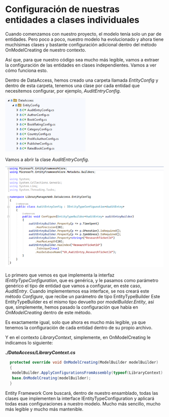# Configuración de nuestras entidades a clases individuales

Cuando comenzamos con nuestro proyecto, el modelo tenía solo un par de entidades. Pero poco a poco, nuestro modelo ha evolucionado y ahora tiene muchísimas clases y bastante configuración adicional dentro del método OnModelCreating de nuestro contexto.

Así que, para que nuestro código sea mucho más legible, vamos a extraer la configuración de las entidades en clases independientes. Vamos a ver cómo funciona esto.

Dentro de DataAccess, hemos creado una carpeta llamada _EntityConfig_ y dentro de esta carpeta, tenemos una clase por cada entidad que necesitemos configurar, por ejemplo, _AuditEntryConfig_.

<img src="./content/entity-config.png" style="zoom:80%">

Vamos a abrir la clase _AuditEntryConfig_.

<img src="./content/audit-entry-config.png" style="zoom:80%">

Lo primero que vemos es que implementa la interfaz _IEntityTypeConfiguration_, que es genérica, y le pasamos como parámetro genérico el tipo de entidad que vamos a configurar, en este caso, _AuditEntry_. Cuando implementemos esa interface, se nos creará este método _Configure_, que recibe un parámetro de tipo EntityTypeBuilder Este EntityTypeBuilder es el mismo tipo devuelto por _modelBuilder.Entity_, así que, simplemente, hemos pasado la configuración que había en _OnModelCreating_ dentro de este método.

Es exactamente igual, solo que ahora es mucho más legible, ya que tenemos la configuración de cada entidad dentro de su propio archivo.

Y en el contexto _LibraryContext_, simplemente, en OnModelCreating le indicamos lo siguiente:

***./DataAccess/LibraryContext.cs***

```csharp
  protected override void OnModelCreating(ModelBuilder modelBuilder)
  {
   modelBuilder.ApplyConfigurationsFromAssembly(typeof(LibraryContext).Assembly);
   base.OnModelCreating(modelBuilder);
  }
```

Entity Framework Core buscará, dentro de nuestro ensamblado, todas las clases que implementen la interface IEntityTypeConfiguration y aplicará todas esas configuraciones a nuestro modelo. Mucho más sencillo, mucho más legible y mucho más mantenible.
